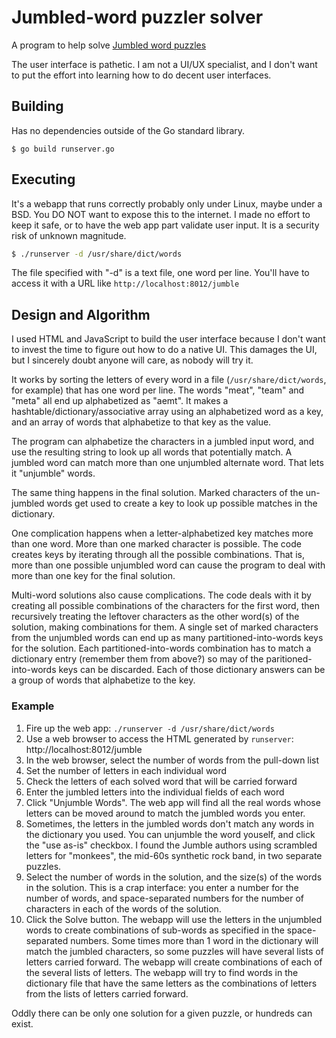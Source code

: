 # Jumbled-word puzzler solver

A program to help solve [Jumbled word puzzles](https://www.google.com/search?q=jumble&tbm=isch)

The user interface is pathetic.
I am not a UI/UX specialist,
and I don't want to put the effort into learning how to do
decent user interfaces.

## Building

Has no dependencies outside of the Go standard library.

    $ go build runserver.go

## Executing

It's a webapp that runs correctly probably only under Linux,
maybe under a BSD.
You DO NOT want to expose this to the internet.
I made no effort to keep it safe, or to have the web app part
validate user input.
It is a security risk of unknown magnitude.

```sh
$ ./runserver -d /usr/share/dict/words
```

The file specified with "-d" is a text file,
one word per line.
You'll have to access it with a URL like `http://localhost:8012/jumble`


## Design and Algorithm

I used HTML and JavaScript to build the user interface because
I don't want to invest the time to figure out how to do a native UI.
This damages the UI, but I sincerely doubt anyone will care, as nobody will try it.

It works by sorting the letters of every word in a file (`/usr/share/dict/words`, for example)
that has one word per line.
The words "meat", "team" and "meta" all end up alphabetized as "aemt".
It makes a hashtable/dictionary/associative array using an alphabetized word
as a key, and an array of words that alphabetize to that key as the value.

The program can alphabetize the characters in a jumbled input word,
and use the resulting string to look up all words that potentially match.
A jumbled word can match more than one unjumbled alternate word.
That lets it "unjumble" words.

The same thing happens in the final solution.
Marked characters of the un-jumbled words get used to create a key
to look up possible matches in the dictionary.

One complication happens when a letter-alphabetized key matches more than one word.
More than one marked character is possible.
The code creates keys by iterating through all the possible combinations.
That is,
more than one possible unjumbled word can cause the program to deal with
more than one key for the final solution.

Multi-word solutions also cause complications.
The code deals with it by creating all possible combinations of the
characters for the first word, then recursively treating the leftover characters
as the other word(s) of the solution, making combinations for them.
A single set of marked characters from the unjumbled words
can end up as many partitioned-into-words keys for the solution.
Each partitioned-into-words combination has to match a dictionary
entry (remember them from above?) so may of the paritioned-into-words
keys can be discarded.
Each of those dictionary answers can be a group of words that alphabetize
to the key.

### Example

1. Fire up the web app: `./runserver -d /usr/share/dict/words`
2. Use a web browser to access the HTML generated by `runserver`: http://localhost:8012/jumble
3. In the web browser, select the number of words from the pull-down list
4. Set the number of letters in each individual word
5. Check the letters of each solved word that will be carried forward
6. Enter the jumbled letters into the individual fields of each word
7. Click "Unjumble Words". The web app will find all the real words whose
letters can be moved around to match the jumbled words you enter.
8. Sometimes, the letters in the jumbled words don't match any words
in the dictionary you used. 
You can unjumble the word youself, and click the "use as-is" checkbox.
I found the Jumble authors using scrambled letters for "monkees",
the mid-60s synthetic rock band, in two separate puzzles.
9. Select the number of words in the solution,
and the size(s) of the words in the solution.
This is a crap interface:
you enter a number for the number of words,
and space-separated numbers for the number of characters in each of the words
of the solution.
10. Click the Solve button.
The webapp will use the letters in the unjumbled words to create
combinations of sub-words as specified in the space-separated numbers.
Some times more than 1 word in the dictionary will match the jumbled characters,
so some puzzles will have several lists of letters carried forward.
The webapp will create combinations of each of the several lists of letters.
The webapp will try to find words in the dictionary file that have the same
letters as the combinations of letters from the lists of letters carried forward.

Oddly there can be only one solution for a given puzzle,
or hundreds can exist.
